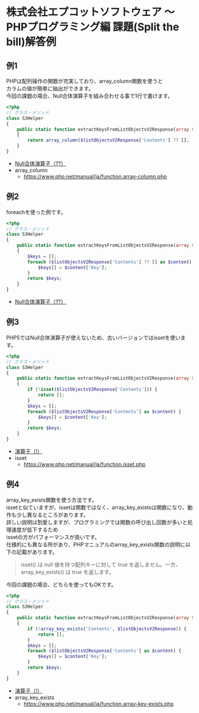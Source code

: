 # 株式会社エプコットソフトウェア ～ PHPプログラミング編 課題(Split the bill)解答例

## 例1

PHPは配列操作の関数が充実しており、array_column関数を使うと  
カラムの値が簡単に抽出ができます。  
今回の課題の場合、Null合体演算子を組み合わせる事で1行で書けます。

```php
<?php
// クラス・メソッド
class S3Helper
{
    public static function extractKeysFromListObjectsV2Response(array $listObjectsV2Response): array
    {
        return array_column($listObjectsV2Response['Contents'] ?? [], 'Key');
    }
}
```

- [Null合体演算子（??）](./../../../operators/index.md)
- array_column
  - <https://www.php.net/manual/ja/function.array-column.php>

## 例2

foreachを使った例です。

```php
<?php
// クラス・メソッド
class S3Helper
{
    public static function extractKeysFromListObjectsV2Response(array $listObjectsV2Response): array
    {
        $keys = [];
        foreach ($listObjectsV2Response['Contents'] ?? [] as $content) {
            $keys[] = $content['Key'];
        }
        return $keys;
    }
}
```

- [Null合体演算子（??）](./../../../operators/index.md)

## 例3

PHP5ではNull合体演算子が使えないため、古いバージョンではissetを使います。  

```php
<?php
// クラス・メソッド
class S3Helper
{
    public static function extractKeysFromListObjectsV2Response(array $listObjectsV2Response): array
    {
        if (!isset($listObjectsV2Response['Contents'])) {
            return [];
        }
        $keys = [];
        foreach ($listObjectsV2Response['Contents'] as $content) {
            $keys[] = $content['Key'];
        }
        return $keys;
    }
}
```

- [演算子（!）](./../../../operators/index.md)
- isset
  - <https://www.php.net/manual/ja/function.isset.php>

## 例4

array_key_exists関数を使う方法です。  
issetと似ていますが、issetは関数ではなく、array_key_existsは関数になり、動作も少し異なるところがあります。  
詳しい説明は割愛しますが、プログラミングでは関数の呼び出し回数が多いと処理速度が低下するため  
issetの方がパフォーマンスが良いです。  
仕様的にも異なる所があり、PHPマニュアルのarray_key_exists関数の説明に以下の記載があります。

> isset() は null 値を持つ配列キーに対して true を返しません。一方、array_key_exists() は true を返します。

今回の課題の場合、どちらを使ってもOKです。

```php
<?php
// クラス・メソッド
class S3Helper
{
    public static function extractKeysFromListObjectsV2Response(array $listObjectsV2Response): array
    {
        if (!array_key_exists('Contents', $listObjectsV2Response)) {
            return [];
        }
        $keys = [];
        foreach ($listObjectsV2Response['Contents'] as $content) {
            $keys[] = $content['Key'];
        }
        return $keys;
    }
}
```

- [演算子（!）](./../../../operators/index.md)
- array_key_exists
  - <https://www.php.net/manual/ja/function.array-key-exists.php>

